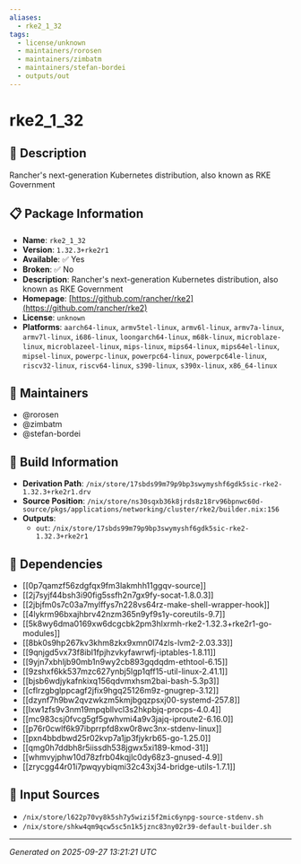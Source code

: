 ```yaml
---
aliases:
  - rke2_1_32
tags:
  - license/unknown
  - maintainers/rorosen
  - maintainers/zimbatm
  - maintainers/stefan-bordei
  - outputs/out
---
```


# rke2_1_32

## 📝 Description

Rancher's next-generation Kubernetes distribution, also known as RKE Government

## 📋 Package Information

- **Name**: `rke2_1_32`
- **Version**: `1.32.3+rke2r1`
- **Available**: ✅ Yes
- **Broken**: ✅ No
- **Description**: Rancher's next-generation Kubernetes distribution, also known as RKE Government
- **Homepage**: [https://github.com/rancher/rke2](https://github.com/rancher/rke2)
- **License**: `unknown`
- **Platforms**: `aarch64-linux`, `armv5tel-linux`, `armv6l-linux`, `armv7a-linux`, `armv7l-linux`, `i686-linux`, `loongarch64-linux`, `m68k-linux`, `microblaze-linux`, `microblazeel-linux`, `mips-linux`, `mips64-linux`, `mips64el-linux`, `mipsel-linux`, `powerpc-linux`, `powerpc64-linux`, `powerpc64le-linux`, `riscv32-linux`, `riscv64-linux`, `s390-linux`, `s390x-linux`, `x86_64-linux`
## 👥 Maintainers

- @rorosen
- @zimbatm
- @stefan-bordei


## 🔧 Build Information

- **Derivation Path**: `/nix/store/17sbds99m79p9bp3swymyshf6gdk5sic-rke2-1.32.3+rke2r1.drv`
- **Source Position**: `/nix/store/ns30sqxb36k8jrds8z18rv96bpnwc60d-source/pkgs/applications/networking/cluster/rke2/builder.nix:156`
- **Outputs**:
  - `out`:  `/nix/store/17sbds99m79p9bp3swymyshf6gdk5sic-rke2-1.32.3+rke2r1`

## 🔗 Dependencies

- [[0p7qamzf56zdgfqx9fm3lakmhh11ggqv-source]]
- [[2j7syjf44bsh3i90fig5ssfh2n7gx9fy-socat-1.8.0.3]]
- [[2jbjfm0s7c03a7mylffys7n228vs64rz-make-shell-wrapper-hook]]
- [[4lykrm96bxajhbrv42nzm365n9yf9s1y-coreutils-9.7]]
- [[5k8wy6dma0169xw6dcgcbk2pm3hlxrmh-rke2-1.32.3+rke2r1-go-modules]]
- [[8bk0s9hp267kv3khm8zkx9xmn0l74zls-lvm2-2.03.33]]
- [[9qnjgd5vx73f8ibl1fpjhzvkyfawrwfj-iptables-1.8.11]]
- [[9yjn7xbhljb90mb1n9wy2cb893gqdqdm-ethtool-6.15]]
- [[9zshxf6kk537mzc627ynbj5lgp1qff15-util-linux-2.41.1]]
- [[bjsb6wdjykafnkixq156qdvmxhsm2bai-bash-5.3p3]]
- [[cflrzgbglppcagf2jfix9hgq25126m9z-gnugrep-3.12]]
- [[dzynf7h9bw2qvzwkzm5kmjbgqzpsxj00-systemd-257.8]]
- [[lxw1zfs9v3nm19mpqbllvcl3s2hkpbjq-procps-4.0.4]]
- [[mc983csj0fvcg5gf5gwhvmi4a9v3jajq-iproute2-6.16.0]]
- [[p76r0cwlf6k97ibprrpfd8xw0r8wc3nx-stdenv-linux]]
- [[pxn4bbdbwd25r02kvp7a1jp3fjykrb65-go-1.25.0]]
- [[qmg0h7ddbh8r5iissdh538jgwx5xi189-kmod-31]]
- [[whmvyjphw10d78zfrb04kqjlc0dy68z3-gnused-4.9]]
- [[zrycgg44r01i7pwqyybiqmi32c43xj34-bridge-utils-1.7.1]]

## 📁 Input Sources

- `/nix/store/l622p70vy8k5sh7y5wizi5f2mic6ynpg-source-stdenv.sh`
- `/nix/store/shkw4qm9qcw5sc5n1k5jznc83ny02r39-default-builder.sh`

---
*Generated on 2025-09-27 13:21:21 UTC*
